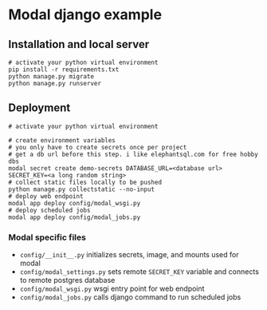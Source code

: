 # Modal django example

## Installation and local server

```shell
# activate your python virtual environment
pip install -r requirements.txt
python manage.py migrate
python manage.py runserver
```

## Deployment

```shell
# activate your python virtual environment

# create environment variables
# you only have to create secrets once per project
# get a db url before this step. i like elephantsql.com for free hobby dbs
modal secret create demo-secrets DATABASE_URL=<database url> SECRET_KEY=<a long random string>
# collect static files locally to be pushed
python manage.py collectstatic --no-input
# deploy web endpoint
modal app deploy config/modal_wsgi.py
# deploy scheduled jobs
modal app deploy config/modal_jobs.py
```

### Modal specific files

- `config/__init__.py` initializes secrets, image, and mounts used for modal
- `config/modal_settings.py` sets remote `SECRET_KEY` variable and connects to remote postgres database
- `config/modal_wsgi.py` wsgi entry point for web endpoint
- `config/modal_jobs.py` calls django command to run scheduled jobs





